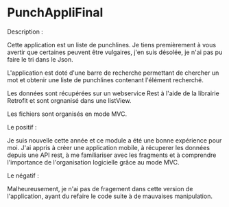 # PunchAppliFinal

Description :

Cette application est un liste de punchlines. Je tiens premièrement à vous avertir que certaines peuvent être vulgaires, j'en suis désolée, je n'ai pas pu faire le tri dans le Json.

L'application est doté d'une barre de recherche permettant de chercher un mot et obtenir une liste de punchlines contenant l'élément recherché.

Les données sont récupérées sur un webservice Rest à l'aide de la librairie Retrofit et sont orgnanisé dans une listView.

Les fichiers sont organisés en mode MVC.


Le positif : 

Je suis nouvelle cette année et ce module a été une bonne expérience pour moi. J'ai appris à créer une application mobile, à récuperer les données depuis une API rest, à me familiariser avec les fragments et à comprendre l'importance de l'organisation logicielle grâce au mode MVC.


Le négatif : 

Malheureusement, je n'ai pas de fragement dans cette version de l'application, ayant du refaire le code suite à de mauvaises manipulation.


